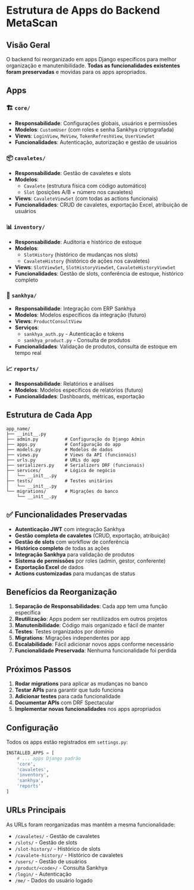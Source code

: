 # Estrutura de Apps do Backend MetaScan

## Visão Geral

O backend foi reorganizado em apps Django específicos para melhor organização e manutenibilidade. **Todas as funcionalidades existentes foram preservadas** e movidas para os apps apropriados.

## Apps

### 🏗️ `core/`
- **Responsabilidade**: Configurações globais, usuários e permissões
- **Modelos**: `CustomUser` (com roles e senha Sankhya criptografada)
- **Views**: `LoginView`, `MeView`, `TokenRefreshView`, `UserViewSet`
- **Funcionalidades**: Autenticação, autorização e gestão de usuários

### 📦 `cavaletes/`
- **Responsabilidade**: Gestão de cavaletes e slots
- **Modelos**: 
  - `Cavalete` (estrutura física com código automático)
  - `Slot` (posições A/B + número nos cavaletes)
- **Views**: `CavaleteViewSet` (com todas as actions funcionais)
- **Funcionalidades**: CRUD de cavaletes, exportação Excel, atribuição de usuários

### 📊 `inventory/`
- **Responsabilidade**: Auditoria e histórico de estoque
- **Modelos**:
  - `SlotHistory` (histórico de mudanças nos slots)
  - `CavaleteHistory` (histórico de ações nos cavaletes)
- **Views**: `SlotViewSet`, `SlotHistoryViewSet`, `CavaleteHistoryViewSet`
- **Funcionalidades**: Gestão de slots, conferência de estoque, histórico completo

### 🔌 `sankhya/`
- **Responsabilidade**: Integração com ERP Sankhya
- **Modelos**: Modelos específicos da integração (futuro)
- **Views**: `ProductConsultView`
- **Serviços**:
  - `sankhya_auth.py` - Autenticação e tokens
  - `sankhya_product.py` - Consulta de produtos
- **Funcionalidades**: Validação de produtos, consulta de estoque em tempo real

### 📈 `reports/`
- **Responsabilidade**: Relatórios e análises
- **Modelos**: Modelos específicos de relatórios (futuro)
- **Funcionalidades**: Dashboards, métricas, exportação

## Estrutura de Cada App

```
app_name/
├── __init__.py
├── admin.py          # Configuração do Django Admin
├── apps.py           # Configuração do app
├── models.py         # Modelos de dados
├── views.py          # Views da API (funcionais)
├── urls.py           # URLs do app
├── serializers.py    # Serializers DRF (funcionais)
├── services/         # Lógica de negócio
│   └── __init__.py
├── tests/            # Testes unitários
│   └── __init__.py
└── migrations/       # Migrações do banco
    └── __init__.py
```

## ✅ Funcionalidades Preservadas

- **Autenticação JWT** com integração Sankhya
- **Gestão completa de cavaletes** (CRUD, exportação, atribuição)
- **Gestão de slots** com workflow de conferência
- **Histórico completo** de todas as ações
- **Integração Sankhya** para validação de produtos
- **Sistema de permissões** por roles (admin, gestor, conferente)
- **Exportação Excel** de dados
- **Actions customizadas** para mudanças de status

## Benefícios da Reorganização

1. **Separação de Responsabilidades**: Cada app tem uma função específica
2. **Reutilização**: Apps podem ser reutilizados em outros projetos
3. **Manutenibilidade**: Código mais organizado e fácil de manter
4. **Testes**: Testes organizados por domínio
5. **Migrations**: Migrações independentes por app
6. **Escalabilidade**: Fácil adicionar novos apps conforme necessário
7. **Funcionalidade Preservada**: Nenhuma funcionalidade foi perdida

## Próximos Passos

1. **Rodar migrations** para aplicar as mudanças no banco
2. **Testar APIs** para garantir que tudo funciona
3. **Adicionar testes** para cada funcionalidade
4. **Documentar APIs** com DRF Spectacular
5. **Implementar novas funcionalidades** nos apps apropriados

## Configuração

Todos os apps estão registrados em `settings.py`:

```python
INSTALLED_APPS = [
    # ... apps Django padrão
    'core',
    'cavaletes',
    'inventory',
    'sankhya',
    'reports'
]
```

## URLs Principais

As URLs foram reorganizadas mas mantêm a mesma funcionalidade:

- `/cavaletes/` - Gestão de cavaletes
- `/slots/` - Gestão de slots
- `/slot-history/` - Histórico de slots
- `/cavalete-history/` - Histórico de cavaletes
- `/users/` - Gestão de usuários
- `/product/<code>/` - Consulta Sankhya
- `/login/` - Autenticação
- `/me/` - Dados do usuário logado
